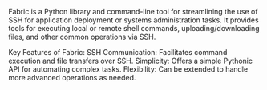 Fabric is a Python library and command-line tool for streamlining the use of SSH for application deployment or systems administration tasks. It provides tools for executing local or remote shell commands, uploading/downloading files, and other common operations via SSH.

Key Features of Fabric:
SSH Communication: Facilitates command execution and file transfers over SSH.
Simplicity: Offers a simple Pythonic API for automating complex tasks.
Flexibility: Can be extended to handle more advanced operations as needed.
